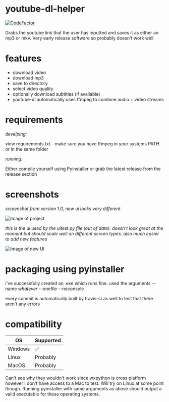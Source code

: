 # youtube-dl-helper
[![CodeFactor](https://www.codefactor.io/repository/github/wbnk/youtube-dl-helper/badge)](https://www.codefactor.io/repository/github/wbnk/youtube-dl-helper)


Grabs the youtube link that the user has inputted and saves it as either an mp3 or mkv. Very early release software so probably doesn't work well




# features
* download video
* download mp3
* save to directory
* select video quality
* optionally download subtitles (if available)
* youtube-dl automatically uses ffmpeg to combine audio + video streams


# requirements

*develping:*

view requirements.txt - make sure you have ffmpeg in your systems PATH or in the same folder

*running:*

Either compile yourself using Pyinstaller or grab the latest release from the release section

# screenshots
*screenshot from version 1.0, new ui looks very different.*

![Image of project](https://i.imgur.com/6ZizI7t.png)

*this is the ui used by the uitest.py file (out of date). doesn't look great at the moment but should scale well on different screen types. also much easier to add new features*

![Image of new UI](https://i.imgur.com/UTnx7g6.png)

# packaging using pyinstaller
i've successfully created an .exe which runs fine. used the arguments --name *whatever* --onefile --noconsole

every commit is automatically built by travis-ci as well to test that there aren't any errors

# compatibility

| OS | Supported          |
| ------- | ------------------ |
| Windows   | :white_check_mark: |
| Linux  | Probably                |
| MacOS   | Probably |

Can't see why they wouldn't work since wxpython is cross platform however I don't have access to a Mac to test. Will try on Linux at some point though. Running pyinstaller with same arguments as above should output a valid executable for these operating systems.
